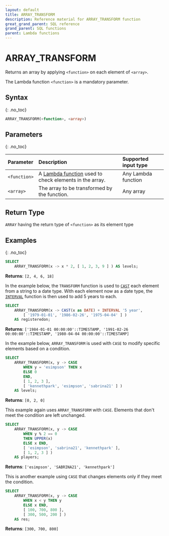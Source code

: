```yaml
---
layout: default
title: ARRAY_TRANSFORM
description: Reference material for ARRAY_TRANSFORM function
great_grand_parent: SQL reference
grand_parent: SQL functions
parent: Lambda functions
---
```


# ARRAY\_TRANSFORM

Returns an array by applying `<function>` on each element of `<array>`.

The Lambda function `<function>` is a mandatory parameter.

## Syntax
{: .no_toc}

```sql
ARRAY_TRANSFORM(<function>, <array>)
```
## Parameters
{: .no_toc} 

| Parameter    | Description                                                                                                                                                                  | Supported input type |
| :----------- | :--------------------------------------------------------------------------------------------------------------------------------------------------------------------------- | :------------------- |
| `<function>` | A [Lambda function](../../../Guides/working-with-semi-structured-data/working-with-arrays.md#manipulating-arrays-with-lambda-functions) used to check elements in the array. | Any Lambda function  |
| `<array>`    | The array to be transformed by the function.                                                                                                                                 | Any array            |

## Return Type

`ARRAY` having the return type of `<function>` as its element type

## Examples
{: .no_toc}

```sql
SELECT
	ARRAY_TRANSFORM(x -> x * 2, [ 1, 2, 3, 9 ] ) AS levels;
```

**Returns**: `[2, 4, 6, 18]`

In the example below, the `TRANSFORM` function is used to [`CAST`](../conditional-and-miscellaneous/cast.md) each element from a string to a date type. With each element now as a date type, the [`INTERVAL`](../../../Reference/interval-arithmetic.md) function is then used to add 5 years to each.  

```sql
SELECT
    ARRAY_TRANSFORM(x -> CAST(x as DATE) + INTERVAL '5 year',
        [ '1979-01-01', '1986-02-26', '1975-04-04' ] )
    AS registeredon;
```

**Returns**: `['1984-01-01 00:00:00'::TIMESTAMP, '1991-02-26 00:00:00'::TIMESTAMP, '1980-04-04 00:00:00'::TIMESTAMP]`

In the example below, `ARRAY_TRANSFORM` is used with `CASE` to modify specific elements based on a condition.

```sql
SELECT
    ARRAY_TRANSFORM(x, y -> CASE
        WHEN y = 'esimpson' THEN x
        ELSE 0
        END,
        [ 1, 2, 3 ],
        [ 'kennethpark', 'esimpson', 'sabrina21' ] )
    AS levels;
```

**Returns**: `[0, 2, 0]`

This example again uses `ARRAY_TRANSFORM` with `CASE`. Elements that don't meet the condition are left unchanged.

```sql
SELECT
    ARRAY_TRANSFORM(x, y -> CASE
        WHEN y % 2 == 0
        THEN UPPER(x)
        ELSE x END,
        [ 'esimpson', 'sabrina21', 'kennethpark' ],
        [ 1, 2, 3 ] )
    AS players;
```

**Returns**: `['esimpson', 'SABRINA21', 'kennethpark']`

This is another example using `CASE` that changes elements only if they meet the condition.

```sql
SELECT
    ARRAY_TRANSFORM(x, y -> CASE
        WHEN x < y THEN y
        ELSE x END,
        [ 100, 700, 800 ],
        [ 300, 500, 200 ] )
    AS res;
```

**Returns**: `[300, 700, 800]`
